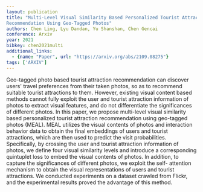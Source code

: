 ```yaml
---
layout: publication
title: "Multi-Level Visual Similarity Based Personalized Tourist Attraction
Recommendation Using Geo-Tagged Photos"
authors: Chen Ling, Lyu Dandan, Yu Shanshan, Chen Gencai
conference: Arxiv
year: 2021
bibkey: chen2021multi
additional_links:
  - {name: "Paper", url: "https://arxiv.org/abs/2109.08275"}
tags: ['ARXIV']
---
```

Geo-tagged photo based tourist attraction recommendation can discover users'
travel preferences from their taken photos, so as to recommend suitable tourist
attractions to them. However, existing visual content based methods cannot fully
exploit the user and tourist attraction information of photos to extract visual
features, and do not differentiate the significances of different photos. In
this paper, we propose multi-level visual similarity based personalized tourist
attraction recommendation using geo-tagged photos (MEAL). MEAL utilizes the
visual contents of photos and interaction behavior data to obtain the final
embeddings of users and tourist attractions, which are then used to predict the
visit probabilities. Specifically, by crossing the user and tourist attraction
information of photos, we define four visual similarity levels and introduce a
corresponding quintuplet loss to embed the visual contents of photos. In
addition, to capture the significances of different photos, we exploit the self-
attention mechanism to obtain the visual representations of users and tourist
attractions. We conducted experiments on a dataset crawled from Flickr, and the
experimental results proved the advantage of this method.
